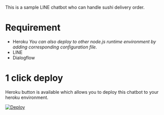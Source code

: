 This is a sample LINE chatbot who can handle sushi delivery order.

# Requirement

- Heroku *You can also deploy to other node.js runtime environment by adding corresponding configuration file.*
- LINE
- Dialogflow

# 1 click deploy

Heroku button is available which allows you to deploy this chatbot to your heroku environment.

[![Deploy](https://www.herokucdn.com/deploy/button.svg)](https://heroku.com/deploy)
